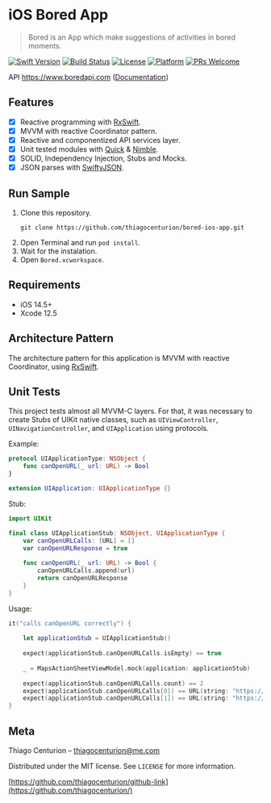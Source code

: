 # iOS Bored App
> Bored is an App which make suggestions of activities in bored moments.

[![Swift Version][swift-image]][swift-url]
[![Build Status][travis-image]][travis-url]
[![License][license-image]][license-url]
[![Platform](https://img.shields.io/cocoapods/p/LFAlertController.svg?style=flat)](http://cocoapods.org/pods/LFAlertController)
[![PRs Welcome](https://img.shields.io/badge/PRs-welcome-brightgreen.svg?style=flat-square)](http://makeapullrequest.com)

API https://www.boredapi.com ([Documentation](https://www.boredapi.com/documentation))

## Features

- [x] Reactive programming with [RxSwift](https://github.com/ReactiveX/RxSwift).
- [x] MVVM with reactive Coordinator pattern.
- [x] Reactive and componentized API services layer.
- [x] Unit tested modules with [Quick](https://github.com/Quick/Quick) & [Nimble](https://github.com/Quick/Nimble).
- [x] SOLID, Independency Injection, Stubs and Mocks.
- [x] JSON parses with [SwiftyJSON](https://github.com/SwiftyJSON/SwiftyJSON).

## Run Sample 
1. Clone this repository.
    ```
    git clone https://github.com/thiagocenturion/bored-ios-app.git
    ```
2. Open Terminal and run `pod install`.
3. Wait for the instalation.
4. Open `Bored.xcworkspace`.

## Requirements

- iOS 14.5+
- Xcode 12.5

## Architecture Pattern
The architecture pattern for this application is MVVM with reactive Coordinator, using [RxSwift](https://github.com/ReactiveX/RxSwift).

## Unit Tests
This project tests almost all MVVM-C layers. For that, it was necessary to create Stubs of UIKit native classes, such as `UIViewController`, `UINavigationController`, and `UIApplication` using protocols.

Example:

```swift
protocol UIApplicationType: NSObject {
    func canOpenURL(_ url: URL) -> Bool
}

extension UIApplication: UIApplicationType {}

```

Stub:
```swift
import UIKit

final class UIApplicationStub: NSObject, UIApplicationType {
    var canOpenURLCalls: [URL] = []
    var canOpenURLResponse = true
    
    func canOpenURL(_ url: URL) -> Bool {
        canOpenURLCalls.append(url)
        return canOpenURLResponse
    }
}
```

Usage:
```swift
it("calls canOpenURL correctly") {
                    
    let applicationStub = UIApplicationStub()
    
    expect(applicationStub.canOpenURLCalls.isEmpty) == true
    
    _ = MapsActionSheetViewModel.mock(application: applicationStub)
    
    expect(applicationStub.canOpenURLCalls.count) == 2
    expect(applicationStub.canOpenURLCalls[0]) == URL(string: "https://somestuffurl.com")
    expect(applicationStub.canOpenURLCalls[1]) == URL(string: "https://somesecondstuffurl.com")
}
```

## Meta

Thiago Centurion – thiagocenturion@me.com

Distributed under the MIT license. See ``LICENSE`` for more information.

[https://github.com/thiagocenturion/github-link](https://github.com/thiagocenturion/)

[swift-image]:https://img.shields.io/badge/swift-3.0-orange.svg
[swift-url]: https://swift.org/
[license-image]: https://img.shields.io/badge/License-MIT-blue.svg
[license-url]: LICENSE
[travis-image]: https://img.shields.io/travis/dbader/node-datadog-metrics/master.svg?style=flat-square
[travis-url]: https://travis-ci.org/dbader/node-datadog-metrics
[codebeat-image]: https://codebeat.co/badges/c19b47ea-2f9d-45df-8458-b2d952fe9dad
[codebeat-url]: https://codebeat.co/projects/github-com-vsouza-awesomeios-com
